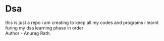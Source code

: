 # Dsa
this is just a repo i am creating to keep all my codes and programs i learnt furing my dsa learning phase in order
<br>
Author - Anurag Rath.
